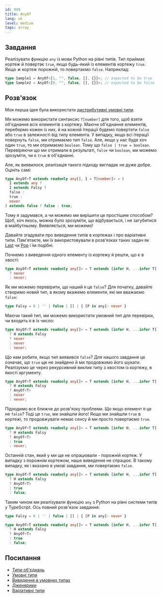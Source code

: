 ```yaml
---
id: 949
title: AnyOf
lang: uk
level: medium
tags: array
---
```


## Завдання

Реалізувати функцію `any` із мови Python на рівні типів.
Тип приймає кортеж й повертає `true`, якщо будь-який із елементів кортежу `true`.
Якщо ж кортеж порожній, то повертаємо `false`.
Наприклад:

```typescript
type Sample1 = AnyOf<[1, "", false, [], {}]>; // expected to be true
type Sample2 = AnyOf<[0, "", false, [], {}]>; // expected to be false
```

## Розв'язок

Моя перша ідея була використати [дистрибутивні умовні типи](https://www.typescriptlang.org/docs/handbook/2/conditional-types.html#distributive-conditional-types).

Ми можемо використати синтаксис `T[number]` для того, щоб взяти об'єднання всіх елементів з кортежу.
Маючи об'єднання елементів, перебермо кожен із них, й на кожній ітерації будемо повертати `false` або `true` в залежності від типу елемента.
У випадку, якщо всі ітерації повернуть `false`, ми отримаємо тип `false`.
Але, якщо у нас буде хоч один `true`, то ми отримаємо `boolean`.
Тому що `false | true = boolean`.
Перевіряючи що ми отримали в результаті, `false` чи `boolean`, ми можемо зрозуміти, чи є `true` в об'єднанні.

Але, як виявилося, реалізація такого підходу вигладає не дуже добре.
Оцініть самі:

```typescript
type AnyOf<T extends readonly any[], I = T[number]> = (
  I extends any ?
  I extends Falsy ?
  false :
  true :
  never
) extends false ? false : true;
```

Тому я задумався, а чи можемо ми вирішити це простішим способом?
Щоб, хоч якось, можна було зрозуміти, що відбувається, і не загубитися в майбутньому.
Виявляється, ми можемо!

Давайте згадувати про виведення типів в кортежах і про варіативні типи. 
Пам'ятаєте, ми їх використовували в розв'язках таких задач як [Last](./medium-last.md) чи [Pop](./medium-pop.md) і їм подібні.

Почнемо з виведення одного елементу із кортежу й решти, що є в хвості:

```typescript
type AnyOf<T extends readonly any[]> = T extends [infer H, ...infer T]
  ? never
  : never;
```

Як ми можемо перевірити, що наший `H` це `false`?
Для початку, давайте створимо новий тип, в якому вкажемо елементи, які ми вважаємо `false`:

```typescript
type Falsy = 0 | '' | false | [] | { [P in any]: never }
```

Маючи такий тип, ми можемо використати умовний тип для перевірки, чи входить `H` в їх число:

```typescript
type AnyOf<T extends readonly any[]> = T extends [infer H, ...infer T]
  ? H extends Falsy
  ? never
  : never
  : never;
```

Що нам робити, якщо тип виявився `false`?
Для нашого завдання це означає, що `true` ще не знайдено й ми продовжимо його шукати.
Реалізуємо це через рекурсивний виклик типу з хвостом із кортежу, в якості аргументу.

```typescript
type AnyOf<T extends readonly any[]> = T extends [infer H, ...infer T]
  ? H extends Falsy
  ? AnyOf<T>
  : never
  : never;
```

Підходимо все ближче до розв'язку проблеми.
Що якщо елемент `H` це не `false`?
Тоді це `true`, ми знайшли його!
Якщо ми знайшли `true` в кортежі, то продовжувати немає сенсу й ми просто повертаємо `true`.

```typescript
type AnyOf<T extends readonly any[]> = T extends [infer H, ...infer T]
  ? H extends Falsy
  ? AnyOf<T>
  : true
  : never;
```

Останній стан, який у ми ще не опрацювали - порожній кортеж.
У випадку з порожнім кортежом, наше виведення не спрацює.
В такому випадку, як і вказано в умові завдання, ми повертаємо `false`.

```typescript
type AnyOf<T extends readonly any[]> = T extends [infer H, ...infer T]
  ? H extends Falsy
  ? AnyOf<T>
  : true
  : false;
```

Таким чином ми реалізували функцію `any` з Python на рівні системи типів у TypeScript.
Ось повний розв'язок завдання:

```typescript
type Falsy = 0 | '' | false | [] | { [P in any]: never }

type AnyOf<T extends readonly any[]> = T extends [infer H, ...infer T]
  ? H extends Falsy
  ? AnyOf<T>
  : true
  : false;
```

## Посилання

- [Типи об'єднань](https://www.typescriptlang.org/docs/handbook/2/everyday-types.html#union-types)
- [Умовні типи](https://www.typescriptlang.org/docs/handbook/2/conditional-types.html)
- [Виведення в умовних типах](https://www.typescriptlang.org/docs/handbook/2/conditional-types.html#inferring-within-conditional-types)
- [Дженерики](https://www.typescriptlang.org/docs/handbook/2/generics.html)
- [Варіативні типи](https://www.typescriptlang.org/docs/handbook/release-notes/typescript-4-0.html#variadic-tuple-types)
